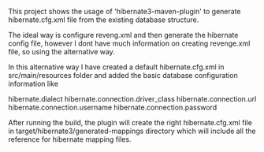 This project shows the usage of 'hibernate3-maven-plugin' to generate hibernate.cfg.xml file from the existing database structure.

The ideal way is configure reveng.xml and then generate the hibernate config file, however I dont have much information on creating revenge.xml file, so using the alternative way.

In this alternative way I have created a default hibernate.cfg.xml in src/main/resources folder and added the basic database configuration information like

hibernate.dialect
hibernate.connection.driver_class
hibernate.connection.url
hibernate.connection.username
hibernate.connection.password

After running the build, the plugin will create the right hibernate.cfg.xml file  in target/hibernate3/generated-mappings directory which will include all the reference for hibernate mapping files.